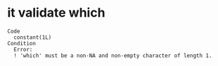 # it validate which

    Code
      constant(1L)
    Condition
      Error:
      ! 'which' must be a non-NA and non-empty character of length 1.

